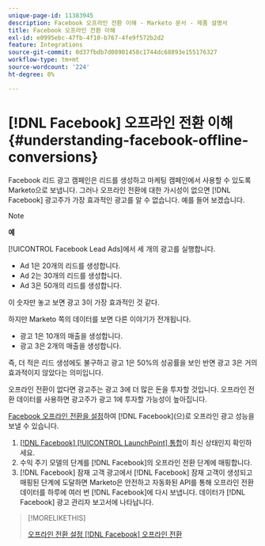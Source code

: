 ```yaml
---
unique-page-id: 11383945
description: Facebook 오프라인 전환 이해 - Marketo 문서 - 제품 설명서
title: Facebook 오프라인 전환 이해
exl-id: e0995ebc-47fb-4f10-b767-4fe9f572b2d2
feature: Integrations
source-git-commit: 0d37fbdb7d08901458c1744dc68893e155176327
workflow-type: tm+mt
source-wordcount: '224'
ht-degree: 0%

---
```


# [!DNL Facebook] 오프라인 전환 이해 {#understanding-facebook-offline-conversions}

Facebook 리드 광고 캠페인은 리드를 생성하고 마케팅 캠페인에서 사용할 수 있도록 Marketo으로 보냅니다. 그러나 오프라인 전환에 대한 가시성이 없으면 [!DNL Facebook] 광고주가 가장 효과적인 광고를 알 수 없습니다. 예를 들어 보겠습니다.

>[!NOTE]
>
>**예**
>
>[!UICONTROL Facebook Lead Ads]에서 세 개의 광고를 실행합니다.
>
>* Ad 1은 20개의 리드를 생성합니다.
>* Ad 2는 30개의 리드를 생성합니다.
>* Ad 3은 50개의 리드를 생성합니다.
>
>이 숫자만 놓고 보면 광고 3이 가장 효과적인 것 같다.
>
>하지만 Marketo 쪽의 데이터를 보면 다른 이야기가 전개됩니다.
>
>* 광고 1은 10개의 매출을 생성합니다.
>* 광고 3은 2개의 매출을 생성합니다.
>
>즉, 더 적은 리드 생성에도 불구하고 광고 1은 50%의 성공률을 보인 반면 광고 3은 거의 효과적이지 않았다는 의미입니다.
>
>오프라인 전환이 없다면 광고주는 광고 3에 더 많은 돈을 투자할 것입니다. 오프라인 전환 데이터를 사용하면 광고주가 광고 1에 투자할 가능성이 높아집니다.

[Facebook 오프라인 전환을 설정](/help/marketo/product-docs/demand-generation/facebook/set-up-facebook-offline-conversions.md)하여 [!DNL Facebook]&#x200B;(으)로 오프라인 광고 성능을 보낼 수 있습니다.

1. [[!DNL Facebook] [!UICONTROL LaunchPoint] 통합](/help/marketo/product-docs/demand-generation/ad-network-integrations/add-facebook-custom-audiences-as-a-launchpoint-service.md)이 최신 상태인지 확인하세요.
1. 수익 주기 모델의 단계를 [!DNL Facebook]의 오프라인 전환 단계에 매핑합니다.
1. [!DNL Facebook] 잠재 고객 광고에서 [!DNL Facebook] 잠재 고객이 생성되고 매핑된 단계에 도달하면 Marketo은 안전하고 자동화된 API를 통해 오프라인 전환 데이터를 하루에 여러 번 [!DNL Facebook]에 다시 보냅니다. 데이터가 [!DNL Facebook] 광고 관리자 보고서에 나타납니다.

>[!MORELIKETHIS]
>
>[오프라인 전환 설정 [!DNL Facebook] 오프라인 전환](/help/marketo/product-docs/demand-generation/facebook/set-up-facebook-offline-conversions.md)
